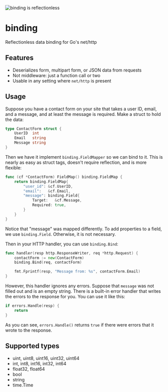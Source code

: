 ![binding is reflectionless](http://mholt.github.io/binding/resources/images/binding-sm.png)

binding
=======

Reflectionless data binding for Go's net/http



Features
---------

- Deserializes form, multipart form, or JSON data from requests
- Not middleware: just a function call or two
- Usable in any setting where `net/http` is present


Usage
------

Suppose you have a contact form on your site that takes a user ID, email, and a message, and at least the message is required. Make a struct to hold the data:

```go
type ContactForm struct {
    UserID  int
    Email   string
    Message string
}
```

Then we have it implement `binding.FieldMapper` so we can bind to it. This is nearly as easy as struct tags, doesn't require reflection, and is more flexible:

```go
func (cf *ContactForm) FieldMap() binding.FieldMap {
	return binding.FieldMap{
		"user_id": &cf.UserID,
		"email":   &cf.Email,
		"message": binding.Field{
			Target:   &cf.Message,
			Required: true,
		}
	}
}
```

Notice that "message" was mapped differently. To add properties to a field, we use `binding.Field`. Otherwise, it is not necessary.

Then in your HTTP handler, you can use `binding.Bind`:

```go
func handler(resp http.ResponseWriter, req *http.Request) {
	contactForm := new(ContactForm)
	binding.Bind(req, contactForm)

	fmt.Fprintf(resp, "Message from: %s", contactForm.Email)
}
```

However, this handler ignores any errors. Suppose that `message` was not filled out and is an empty string. There is a built-in error handler that writes the errors to the response for you. You can use it like this:

```go
if errors.Handle(resp) {
	return
}
```

As you can see, `errors.Handle()` returns `true` if there were errors that it wrote to the response.


Supported types
----------------

- uint, uint8, uint16, uint32, uint64
- int, int8, int16, int32, int64
- float32, float64
- bool
- string
- time.Time
